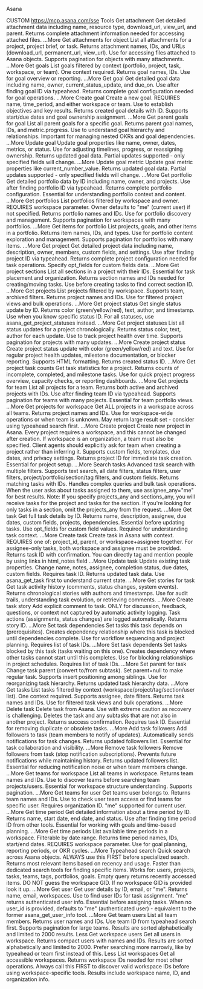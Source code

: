 Asana

CUSTOM
https://mcp.asana.com/sse
Tools
Get attachment
Get detailed attachment data including name, resource type, download_url, view_url, and parent. Returns complete attachment information needed for accessing attached files.
...More
Get attachments for object
List all attachments for a project, project brief, or task. Returns attachment names, IDs, and URLs (download_url, permanent_url, view_url). Use for accessing files attached to Asana objects. Supports pagination for objects with many attachments.
...More
Get goals
List goals filtered by context (portfolio, project, task, workspace, or team). One context required. Returns goal names, IDs. Use for goal overview or reporting.
...More
Get goal
Get detailed goal data including name, owner, current_status_update, and due_on. Use after finding goal ID via typeahead. Returns complete goal configuration needed for goal operations.
...More
Create goal
Create a new goal. REQUIRES name, time_period, and either workspace or team. Use to establish objectives and key results. Returns created goal details with ID. Supports start/due dates and goal ownership assignment.
...More
Get parent goals for goal
List all parent goals for a specific goal. Returns parent goal names, IDs, and metric.progress. Use to understand goal hierarchy and relationships. Important for managing nested OKRs and goal dependencies.
...More
Update goal
Update goal properties like name, owner, dates, metrics, or status. Use for adjusting timelines, progress, or reassigning ownership. Returns updated goal data. Partial updates supported - only specified fields will change.
...More
Update goal metric
Update goal metric properties like current_number_value. Returns updated goal data. Partial updates supported - only specified fields will change.
...More
Get portfolio
Get detailed portfolio data by ID including name, owner, and projects. Use after finding portfolio ID via typeahead. Returns complete portfolio configuration. Essential for understanding portfolio context and content.
...More
Get portfolios
List portfolios filtered by workspace and owner. REQUIRES workspace parameter. Owner defaults to "me" (current user) if not specified. Returns portfolio names and IDs. Use for portfolio discovery and management. Supports pagination for workspaces with many portfolios.
...More
Get items for portfolio
List projects, goals, and other items in a portfolio. Returns item names, IDs, and types. Use for portfolio content exploration and management. Supports pagination for portfolios with many items.
...More
Get project
Get detailed project data including name, description, owner, members, custom fields, and settings. Use after finding project ID via typeahead. Returns complete project configuration needed for task operations. Specify opt_fields for custom fields data.
...More
Get project sections
List all sections in a project with their IDs. Essential for task placement and organization. Returns section names and IDs needed for creating/moving tasks. Use before creating tasks to find correct section ID.
...More
Get projects
List projects filtered by workspace. Supports team, archived filters. Returns project names and IDs. Use for filtered project views and bulk operations.
...More
Get project status
Get single status update by ID. Returns color (green/yellow/red), text, author, and timestamp. Use when you know specific status ID. For all statuses, use asana_get_project_statuses instead.
...More
Get project statuses
List all status updates for a project chronologically. Returns status color, text, author for each update. Use to track project health over time. Supports pagination for projects with many updates.
...More
Create project status
Create project status update with color (green/yellow/red) and text. Use for regular project health updates, milestone documentation, or blocker reporting. Supports HTML formatting. Returns created status ID.
...More
Get project task counts
Get task statistics for a project. Returns counts of incomplete, completed, and milestone tasks. Use for quick project progress overview, capacity checks, or reporting dashboards.
...More
Get projects for team
List all projects for a team. Returns both active and archived projects with IDs. Use after finding team ID via typeahead. Supports pagination for teams with many projects. Essential for team portfolio views.
...More
Get projects for workspace
Get ALL projects in a workspace across all teams. Returns project names and IDs. Use for workspace-wide operations or when team is unknown. May return large result set - consider using typeahead search first.
...More
Create project
Create new project in Asana. Every project requires a workspace, and this cannot be changed after creation. If workspace is an organization, a team must also be specified. Client agents should explicitly ask for team when creating a project rather than inferring it. Supports custom fields, templates, due dates, and privacy settings. Returns project ID for immediate task creation. Essential for project setup.
...More
Search tasks
Advanced task search with multiple filters. Supports text search, all date filters, status filters, user filters, project/portfolio/section/tag filters, and custom fields. Returns matching tasks with IDs. Handles complex queries and bulk task operations. When the user asks about tasks assigned to them, use assignee_any="me" for best results. Note: If you specify projects_any and sections_any, you will receive tasks for the project and tasks for the section. If you're looking for only tasks in a section, omit the projects_any from the request.
...More
Get task
Get full task details by ID. Returns name, description, assignee, due dates, custom fields, projects, dependencies. Essential before updating tasks. Use opt_fields for custom field values. Required for understanding task context.
...More
Create task
Create task in Asana with context. REQUIRES one of: project_id, parent, or workspace+assignee together. For assignee-only tasks, both workspace and assignee must be provided. Returns task ID with confirmation. You can directly tag and mention people by using links in html_notes field
...More
Update task
Update existing task properties. Change name, notes, assignee, completion status, due dates, custom fields. Requires task ID. Returns updated task data. Use asana_get_task first to understand current state.
...More
Get stories for task
Get task activity history (comments, status changes, system events). Returns chronological stories with authors and timestamps. Use for audit trails, understanding task evolution, or retrieving comments.
...More
Create task story
Add explicit comment to task. ONLY for discussion, feedback, questions, or context not captured by automatic activity logging. Task actions (assignments, status changes) are logged automatically. Returns story ID.
...More
Set task dependencies
Set tasks this task depends on (prerequisites). Creates dependency relationship where this task is blocked until dependencies complete. Use for workflow sequencing and project planning. Requires list of task IDs.
...More
Set task dependents
Set tasks blocked by this task (tasks waiting on this one). Creates dependency where other tasks cannot start until this completes. Use for blocking relationships in project schedules. Requires list of task IDs.
...More
Set parent for task
Change task parent (convert to/from subtask). Set parent=null to make regular task. Supports insert positioning among siblings. Use for reorganizing task hierarchy. Returns updated task hierarchy data.
...More
Get tasks
List tasks filtered by context (workspace/project/tag/section/user list). One context required. Supports assignee, date filters. Returns task names and IDs. Use for filtered task views and bulk operations.
...More
Delete task
Delete task from Asana. Use with extreme caution as recovery is challenging. Deletes the task and any subtasks that are not also in another project. Returns success confirmation. Requires task ID. Essential for removing duplicate or obsolete tasks.
...More
Add task followers
Add followers to task (team members to notify of updates). Automatically sends notifications for task changes. Returns updated followers list. Essential for task collaboration and visibility.
...More
Remove task followers
Remove followers from task (stop notification subscriptions). Prevents future notifications while maintaining history. Returns updated followers list. Essential for reducing notification noise or when team members change.
...More
Get teams for workspace
List all teams in workspace. Returns team names and IDs. Use to discover teams before searching team projects/users. Essential for workspace structure understanding. Supports pagination.
...More
Get teams for user
Get teams user belongs to. Returns team names and IDs. Use to check user team access or find teams for specific user. Requires organization ID. "me" supported for current user.
...More
Get time period
Get detailed information about a time period by ID. Returns name, start date, end date, and status. Use after finding time period ID from other tools. Essential for working with goals and time-based planning.
...More
Get time periods
List available time periods in a workspace. Filterable by date range. Returns time period names, IDs, start/end dates. REQUIRES workspace parameter. Use for goal planning, reporting periods, or OKR cycles.
...More
Typeahead search
Quick search across Asana objects. ALWAYS use this FIRST before specialized search. Returns most relevant items based on recency and usage. Faster than dedicated search tools for finding specific items. Works for: users, projects, tasks, teams, tags, portfolios, goals. Empty query returns recently accessed items. DO NOT guess the workspace GID. If no workspace GID is provided look it up.
...More
Get user
Get user details by ID, email, or "me". Returns name, email, workspaces. Use to find user IDs for task assignment. "me" returns authenticated user info. Essential before assigning tasks. When no user_id is provided, defaults to "me" (authenticated user) - equivalent to the former asana_get_user_info tool.
...More
Get team users
List all team members. Returns user names and IDs. Use team ID from typeahead search first. Supports pagination for large teams. Results are sorted alphabetically and limited to 2000 results.
Less
Get workspace users
Get all users in workspace. Returns compact users with names and IDs. Results are sorted alphabetically and limited to 2000. Prefer searching more narrowly, like by typeahead or team first instead of this.
Less
List workspaces
Get all accessible workspaces. Returns workspace IDs needed for most other operations. Always call this FIRST to discover valid workspace IDs before using workspace-specific tools. Results include workspace name, ID, and organization info.